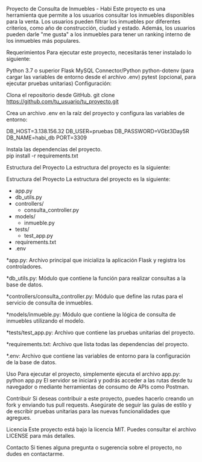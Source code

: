 Proyecto de Consulta de Inmuebles - Habi
Este proyecto es una herramienta que permite a los usuarios consultar los inmuebles disponibles para la venta. Los usuarios pueden filtrar los inmuebles por diferentes criterios, como año de construcción, ciudad y estado. Además, los usuarios pueden darle "me gusta" a los inmuebles para tener un ranking interno de los inmuebles más populares.

Requerimientos
Para ejecutar este proyecto, necesitarás tener instalado lo siguiente:

Python 3.7 o superior
Flask
MySQL Connector/Python
python-dotenv (para cargar las variables de entorno desde el archivo .env)
pytest (opcional, para ejecutar pruebas unitarias)
Configuración:

Clona el repositorio desde GitHub.
git clone https://github.com/tu_usuario/tu_proyecto.git


Crea un archivo .env en la raíz del proyecto y configura las variables de entorno:

DB_HOST=3.138.156.32
DB_USER=pruebas
DB_PASSWORD=VGbt3Day5R
DB_NAME=habi_db
PORT=3309

Instala las dependencias del proyecto.  
pip install -r requirements.txt

Estructura del Proyecto
La estructura del proyecto es la siguiente:

Estructura del Proyecto
La estructura del proyecto es la siguiente:

- app.py
- db_utils.py
- controllers/
  - consulta_controller.py
- models/
  - inmueble.py
- tests/
  - test_app.py
- requirements.txt
- .env

*app.py: Archivo principal que inicializa la aplicación Flask y registra los controladores.

*db_utils.py: Módulo que contiene la función para realizar consultas a la base de datos.

*controllers/consulta_controller.py: Módulo que define las rutas para el servicio de consulta de inmuebles.

*models/inmueble.py: Módulo que contiene la lógica de consulta de inmuebles utilizando el modelo.

*tests/test_app.py: Archivo que contiene las pruebas unitarias del proyecto.

*requirements.txt: Archivo que lista todas las dependencias del proyecto.

*.env: Archivo que contiene las variables de entorno para la configuración de la base de datos.

Uso
Para ejecutar el proyecto, simplemente ejecuta el archivo app.py:
python app.py
El servidor se iniciará y podrás acceder a las rutas desde tu navegador o mediante herramientas de consumo de APIs como Postman.

Contribuir
Si deseas contribuir a este proyecto, puedes hacerlo creando un fork y enviando tus pull requests. Asegúrate de seguir las guías de estilo y de escribir pruebas unitarias para las nuevas funcionalidades que agregues.

Licencia
Este proyecto está bajo la licencia MIT. Puedes consultar el archivo LICENSE para más detalles.

Contacto
Si tienes alguna pregunta o sugerencia sobre el proyecto, no dudes en contactarme.